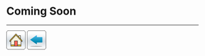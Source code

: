 # Coming Soon

*****
[![](/Images/home.png)](https://ua-researchcomputing-hpc.github.io/) 
[![](/Images/back.png)](../)

